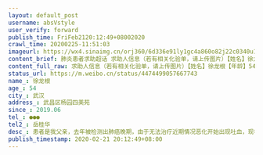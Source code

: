 ```yaml
---
layout: default_post
username: absVstyle
user_verify: forward
publish_time: FriFeb2120:12:49+08002020
crawl_time: 20200225-11:51:03
imageurl: https://wx4.sinaimg.cn/orj360/6d336e91ly1gc4a860o82j22c0340u10.jpg,https://wx1.sinaimg.cn/orj360/6d336e91ly1gc4a87izs3j22c03407wk.jpg,https://wx4.sinaimg.cn/orj360/6d336e91ly1gc4a89ik31j22c0340b2d.jpg
content_brief: 肺炎患者求助超话 求助人信息（若有相关化验单，请上传图片）【姓名】徐龙根【年龄】54【所在城市】武汉【所在小区、社区】武昌区杨园四美苑【患病时间】2019.06【联系方式】●●●【其他紧急联系人】岳桂华【病情描述】患者是我父亲，去年被检测出肺癌晚期，由于无法治疗近期情况恶 ...全文
content_full_raw: 求助人信息（若有相关化验单，请上传图片）【姓名】徐龙根【年龄】54【所在城市】武汉【所在小区、社区】武昌区杨园四美苑【患病时间】2019.06【联系方式】●●●【其他紧急联系人】岳桂华【病情描述】患者是我父亲，去年被检测出肺癌晚期，由于无法治疗近期情况恶化开始出现吐血，现在已经无法进食，无法大小便，无法行动了！联系医院均表示无床位无法住院治疗！现在病人情况危急！！还请大家帮帮我们！
status_url: https://m.weibo.cn/status/4474499057667743
name_: 徐龙根
age_: 54
city_: 武汉
address_: 武昌区杨园四美苑
since_: 2019.06
tel_: ●●●
tel2_: 岳桂华
desc_: 患者是我父亲，去年被检测出肺癌晚期，由于无法治疗近期情况恶化开始出现吐血，现在已经无法进食，无法大小便，无法行动了！联系医院均表示无床位无法住院治疗！现在病人情况危急！！还请大家帮帮我们！
publish_timestamp: 2020-02-21 20:12:49+08:00
---
```

